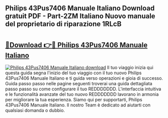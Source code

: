## Philips 43Pus7406 Manuale Italiano Download gratuit PDF - Part-2ZM Italiano Nuovo manuale del proprietario di riparazione 1RLcB

# <h2><a href="http://dfggju.blite.top/?on=Philips+43Pus7406+Manuale+Italiano">🔗Download 👉🔴 Philips 43Pus7406 Manuale Italiano</a></h2>

[![Philips 43Pus7406 Manuale Italiano download](https://i.imgur.com/lujVjoI.png)](http://dfggju.blite.top/?on=Philips+43Pus7406+Manuale+Italiano)
Il tuo viaggio inizia qui questa guida segna l'inizio del tuo viaggio con il tuo nuovo Philips 43Pus7406 Manuale Italiano e ti guida verso operazioni e gioia di successo. Guida passo passo nelle pagine seguenti troverai una guida dettagliata passo passo su come configurare il tuo REDDDDDDD. L'interfaccia intuitiva e le funzionalità avanzate del tuo nuovo REDDDDDDD lavorano in armonia per migliorare la tua esperienza. Siamo qui per supportarti, Philips 43Pus7406 Manuale Italiano. Il nostro Team è dedicato ad aiutarti con qualsiasi domanda o dubbio.

